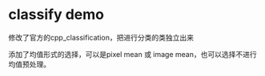 # classify demo
修改了官方的cpp_classification，把进行分类的类独立出来

添加了均值形式的选择，可以是pixel mean 或 image mean，也可以选择不进行均值预处理。